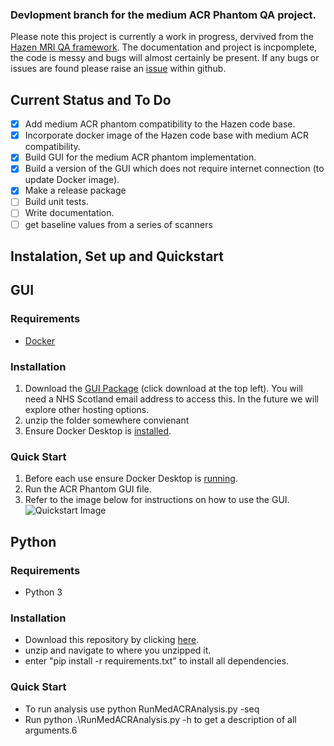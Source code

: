 ### Devlopment branch for the medium ACR Phantom QA project. 
Please note this project is currently a work in progress, dervived from the [Hazen MRI QA framework](https://github.com/GSTT-CSC/hazen). The documentation and project is incpomplete, the code is messy and bugs will almost certainly be present. If any bugs or issues are found please raise an [issue](https://github.com/NHSH-MRI-Physics/Hazen-ScottishACR-Fork/issues) within github. 
## Current Status and To Do
- [x] Add medium ACR phantom compatibility to the Hazen code base.
- [x] Incorporate docker image of the Hazen code base with medium ACR compatibility.
- [x] Build GUI for the medium ACR phantom implementation.
- [x] Build a version of the GUI which does not require internet connection (to update Docker image).
- [x] Make a release package
- [ ] Build unit tests.
- [ ] Write documentation.
- [ ] get baseline values from a series of scanners

## Instalation, Set up and Quickstart

## GUI 
### Requirements 
- [Docker](https://www.docker.com/products/docker-desktop/)
### Installation 
1. Download the [GUI Package](https://scottish-my.sharepoint.com/:u:/g/personal/john_tracey_nhsh_nhs_scot/EX5Y-Kya6olArn-rsOz0x4AB7nc_5kFH1e2-tw-V3Nl2yQ?e=x7VDTT) (click download at the top left). You will need a NHS Scotland email address to access this. In the future we will explore other hosting options.
2. unzip the folder somewhere convienant
3. Ensure Docker Desktop is [installed](https://docs.docker.com/desktop/install/windows-install/).
### Quick Start
1. Before each use ensure Docker Desktop is [running](https://docs.docker.com/desktop/install/windows-install/).
2. Run the ACR Phantom GUI file.
3. Refer to the image below for instructions on how to use the GUI.
![Quickstart Image](https://i.imgur.com/MqiAZBT.png)


## Python 
### Requirements 
- Python 3
### Installation
- Download this repository by clicking [here](https://github.com/NHSH-MRI-Physics/Hazen-ScottishACR-Fork/archive/refs/heads/main.zip).
- unzip and navigate to where you unzipped it.
- enter "pip install -r requirements.txt" to install all dependencies. 
### Quick Start
- To run analysis use python RunMedACRAnalysis.py -seq <Sequence Name> <Args>
- Run python .\RunMedACRAnalysis.py -h to get a description of all arguments.6